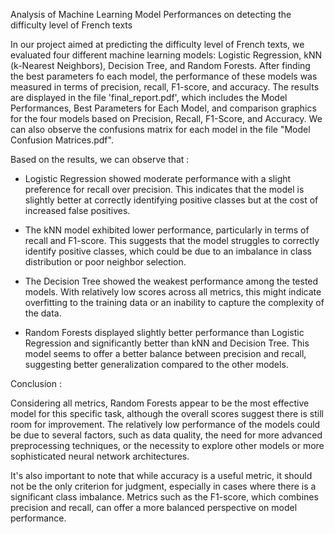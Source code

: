 Analysis of Machine Learning Model Performances on detecting the difficulty level of French texts

In our project aimed at predicting the difficulty level of French texts, we evaluated four different machine learning models: Logistic Regression, kNN (k-Nearest Neighbors), Decision Tree, and Random Forests. After finding the best parameters fo each model, the performance of these models was measured in terms of precision, recall, F1-score, and accuracy. The results are displayed in the file 'final_report.pdf', which includes the Model Performances, Best Parameters for Each Model, and comparison graphics for the four models based on Precision, Recall, F1-Score, and Accuracy. We can also observe the confusions matrix for each model in the file "Model Confusion Matrices.pdf".

Based on the results, we can observe that :

- Logistic Regression showed moderate performance with a slight preference for recall over precision. This indicates that the model is slightly better at correctly identifying positive classes but at the cost of increased false positives.

- The kNN model exhibited lower performance, particularly in terms of recall and F1-score. This suggests that the model struggles to correctly identify positive classes, which could be due to an imbalance in class distribution or poor neighbor selection.

- The Decision Tree showed the weakest performance among the tested models. With relatively low scores across all metrics, this might indicate overfitting to the training data or an inability to capture the complexity of the data.

- Random Forests displayed slightly better performance than Logistic Regression and significantly better than kNN and Decision Tree. This model seems to offer a better balance between precision and recall, suggesting better generalization compared to the other models.

Conclusion :

Considering all metrics, Random Forests appear to be the most effective model for this specific task, although the overall scores suggest there is still room for improvement. The relatively low performance of the models could be due to several factors, such as data quality, the need for more advanced preprocessing techniques, or the necessity to explore other models or more sophisticated neural network architectures.

It's also important to note that while accuracy is a useful metric, it should not be the only criterion for judgment, especially in cases where there is a significant class imbalance. Metrics such as the F1-score, which combines precision and recall, can offer a more balanced perspective on model performance.
